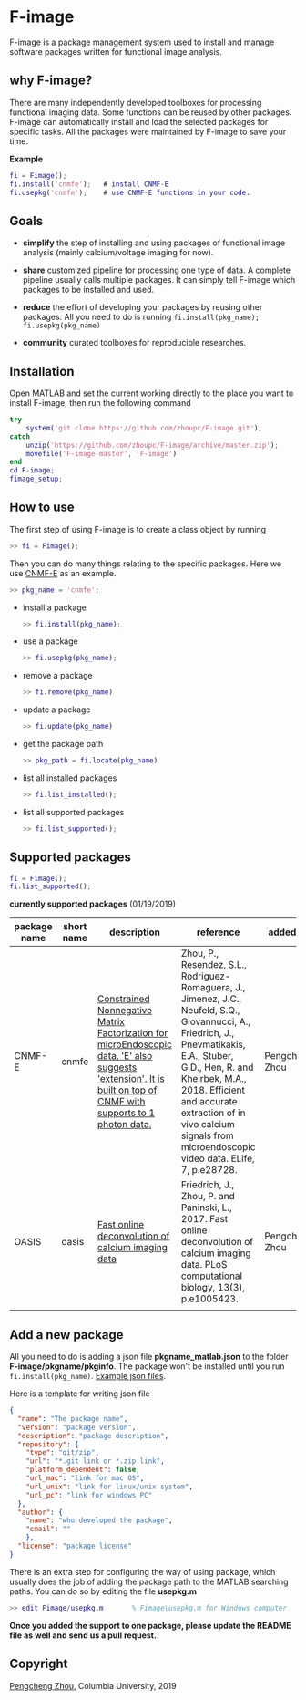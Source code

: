 # F-image
F-image is a package management system used to install and manage software packages written for functional image analysis.

## why F-image?
There are many independently developed toolboxes for processing functional imaging data. Some functions can be reused by other packages. F-image can automatically install and load the selected packages for specific tasks. All the packages were maintained by F-image to save your time. 

**Example**
```matlab 
fi = Fimage(); 
fi.install('cnmfe');   # install CNMF-E 
fi.usepkg('cnmfe');    # use CNMF-E functions in your code. 
```

## Goals
* **simplify** the step of installing and using packages of functional image analysis (mainly calcium/voltage imaging for now). 
  
* **share** customized pipeline for processing one type of data. A complete pipeline usually calls multiple packages. It can simply tell F-image which packages to be installed and used. 
  
* **reduce** the effort of developing your packages by reusing other packages. All you need to do is running `fi.install(pkg_name); fi.usepkg(pkg_name)` 
* **community** curated toolboxes for reproducible researches. 
  
## Installation
Open MATLAB and set the current working directly to the place you want to install F-image, then run the following command 
```matlab 
try
    system('git clone https://github.com/zhoupc/F-image.git');
catch
    unzip('https://github.com/zhoupc/F-image/archive/master.zip');
    movefile('F-image-master', 'F-image')
end
cd F-image;
fimage_setup; 
```

## How to use 
The first step of using F-image is to create a class object by running 

```matlab 
>> fi = Fimage(); 
```

Then you can do many things relating to the specific packages. Here we use [CNMF-E](https://github.com/zhoupc/CNMF_E) as an example. 
```matlab 
>> pkg_name = 'cnmfe'; 
```
* install a package 
    ```matlab 
    >> fi.install(pkg_name); 
    ```
* use a package 
    ```matlab
    >> fi.usepkg(pkg_name); 
    ```
* remove a package 
    ```matlab 
    >> fi.remove(pkg_name)
    ```
* update a package 
    ```matlab
    >> fi.update(pkg_name)
    ```
* get the package path 
  ```matlab 
  >> pkg_path = fi.locate(pkg_name)
  ```

* list all installed packages 
    ```matlab
    >> fi.list_installed(); 
    ```

* list all supported packages 
    ```matlab 
    >> fi.list_supported(); 
    ```

## Supported packages 
```matlab
fi = Fimage(); 
fi.list_supported(); 
```
**currently supported packages** (01/19/2019)

|package name   | short name  |description| reference|added by |
|---|---|---|---|---|
| CNMF-E  | cnmfe  | [Constrained Nonnegative Matrix Factorization for microEndoscopic data. 'E' also suggests 'extension'. It is built on top of CNMF with supports to 1 photon data.](https://github.com/zhoupc/CNMF_E)| Zhou, P., Resendez, S.L., Rodriguez-Romaguera, J., Jimenez, J.C., Neufeld, S.Q., Giovannucci, A., Friedrich, J., Pnevmatikakis, E.A., Stuber, G.D., Hen, R. and Kheirbek, M.A., 2018. Efficient and accurate extraction of in vivo calcium signals from microendoscopic video data. ELife, 7, p.e28728.|Pengcheng Zhou|
|OASIS|oasis|[Fast online deconvolution of calcium imaging data](https://github.com/zhoupc/OASIS_matlab)|Friedrich, J., Zhou, P. and Paninski, L., 2017. Fast online deconvolution of calcium imaging data. PLoS computational biology, 13(3), p.e1005423.|Pengcheng Zhou|
||||

## Add a new package
All you need to do is adding a json file **pkgname_matlab.json** to the folder **F-image/pkgname/pkginfo**. The package won't be installed until you run `fi.install(pkg_name)`. [Example json files](https://github.com/zhoupc/F-image/tree/master/pkgmanage/pkginfo). 

Here is a template for writing json file
```json 
{
  "name": "The package name",
  "version": "package version",
  "description": "package description",
  "repository": {
    "type": "git/zip",
    "url": "*.git link or *.zip link", 
    "platform_dependent": false, 
    "url_mac": "link for mac OS", 
    "url_unix": "link for linux/unix system",
    "url_pc": "link for windows PC"
  },
  "author": {
    "name": "who developed the package", 
    "email": ""
    }, 
  "license": "package license"
}
```
There is an extra step for configuring the way of using package, which usually does the job of adding the package path to the MATLAB searching paths. You can do so by editing the file **usepkg.m**
```matlab 
>> edit Fimage/usepkg.m       % Fimage\usepkg.m for Windows computer 
```

**Once you added the support to one package, please update the README file as well and send us a pull request.**


## Copyright 
[Pengcheng Zhou](zhoupc.github.io), Columbia University, 2019